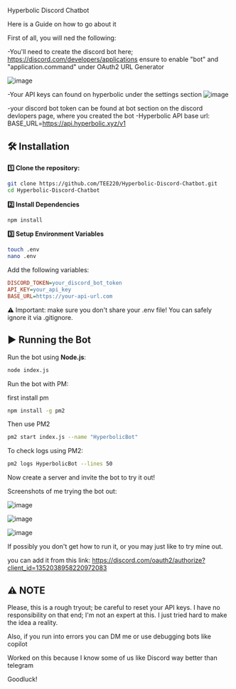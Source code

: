 Hyperbolic Discord Chatbot 


Here is a Guide on how to go about it 


First of all, you will ned the following:

-You'll need to create the discord bot here; https://discord.com/developers/applications
ensure to enable "bot" and "application.command" under OAuth2 URL Generator

![image](https://github.com/user-attachments/assets/d1d19a8a-c947-4710-a755-73628e7d1e3a)


-Your API keys can found on hyperbolic under the settings section
![image](https://github.com/user-attachments/assets/4fedebc0-4bb6-4195-a92b-a2967b4c2867)

-your discord bot token can be found at bot section on the discord devlopers page, where you created the bot 
-Hyperbolic API base url: BASE_URL=https://api.hyperbolic.xyz/v1


## 🛠 Installation  


**1️⃣ Clone the repository:** 

``` bash
git clone https://github.com/TEE220/Hyperbolic-Discord-Chatbot.git
cd Hyperbolic-Discord-Chatbot
```


**2️⃣ Install Dependencies**

```bash
npm install
```

**3️⃣ Setup Environment Variables**

```bash
touch .env
nano .env
```

Add the following variables:

```ini
DISCORD_TOKEN=your_discord_bot_token
API_KEY=your_api_key
BASE_URL=https://your-api-url.com
```

⚠️ Important: make sure you don't share your .env file!
You can safely ignore it via .gitignore.


## ▶️ Running the Bot

Run the bot using **Node.js**:
```bash
node index.js
```

Run the bot with PM:

first install pm

```bash
npm install -g pm2
```

Then use PM2 

```bash
pm2 start index.js --name "HyperbolicBot"
```

To check logs using PM2:

```bash
pm2 logs HyperbolicBot --lines 50
```

Now create a server and invite the bot to try it out!

Screenshots of me trying the bot out:
 
![image](https://github.com/user-attachments/assets/94c8c215-8ef4-4156-8b08-ae68e1ffa9d3)

![image](https://github.com/user-attachments/assets/2473f823-b219-42e5-ae7c-722fc421ea4c)

![image](https://github.com/user-attachments/assets/cd427d95-544c-4d03-95b5-faf1ab0eeb53)


If possibly you don't get how to run it, or you may just like to try mine out.

you can add it from this link: https://discord.com/oauth2/authorize?client_id=1352038958220972083


## ⚠️ **NOTE**

Please, this is a rough tryout; be careful to reset your API keys. 
I have no responsibility on that end; I'm not an expert at this.
I just tried hard to make the idea a reality.

Also, if you run into errors you can DM me or use debugging bots like copilot


Worked on this because I know some of us like Discord way better than telegram

Goodluck!
